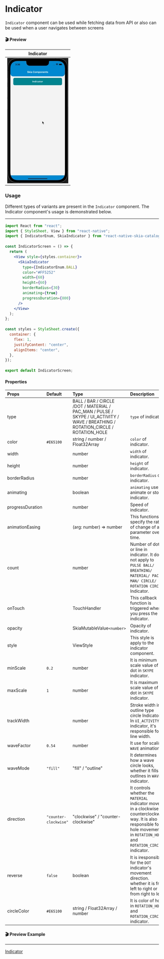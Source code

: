 # Indicator

`Indicator` component can be used while fetching data from API or also can be used when a user navigates between screens

#### 🎬 Preview

|             Indicator             |
| :-------------------------------: |
| ![alt_tag](/assets/Indicator.gif) |

### Usage

Different types of variants are present in the `Indicator` component. The Indicator component's usage is demonstrated below.

---

```jsx
import React from "react";
import { StyleSheet, View } from "react-native";
import { IndicatorEnum, SkiaIndicator } from "react-native-skia-catalog";

const IndicatorScreen = () => {
  return (
    <View style={styles.container}>
      <SkiaIndicator
        type={IndicatorEnum.BALL}
        color="#FF5252"
        width={60}
        height={60}
        borderRadius={30}
        animating={true}
        progressDuration={800}
      />
    </View>
  );
};

const styles = StyleSheet.create({
  container: {
    flex: 1,
    justifyContent: "center",
    alignItems: "center",
  },
});

export default IndicatorScreen;
```

#### Properties

| Props            | Default               | Type                                                                                                                             | Description                                                                                                                                                                             |
| :--------------- | :-------------------- | :------------------------------------------------------------------------------------------------------------------------------- | :-------------------------------------------------------------------------------------------------------------------------------------------------------------------------------------- |
| type             |                       | BALL / BAR / CIRCLE /DOT / MATERIAL / PAC_MAN / PULSE / SKYPE / UI_ACTIVITY / WAVE / BREATHING / ROTATION_CIRCLE / ROTATION_HOLE | `type` of indicator.                                                                                                                                                                    |
| color            | `#E65100`             | string / number / Float32Array                                                                                                   | `color` of indicator.                                                                                                                                                                   |
| width            |                       | number                                                                                                                           | `width` of indicator.                                                                                                                                                                   |
| height           |                       | number                                                                                                                           | `height` of indicator.                                                                                                                                                                  |
| borderRadius     |                       | number                                                                                                                           | `borderRadius` of indicator.                                                                                                                                                            |
| animating        |                       | boolean                                                                                                                          | `animating` use for animate or stop indicator.                                                                                                                                          |
| progressDuration |                       | number                                                                                                                           | Speed of indicator.                                                                                                                                                                     |
| animationEasing  |                       | (arg: number) => number                                                                                                          | This functions specify the rate of change of a parameter over time.                                                                                                                     |
| count            |                       | number                                                                                                                           | Number of dots or line in indicator. It does not apply to `PULSE BALL/ BREATHING/ MATERIAL/ PAC MAN/ CIRCLE/ ROTATION CIRCLE` Indicator.                                                |
| onTouch          |                       | TouchHandler                                                                                                                     | This callback function is triggered when you press the indicator.                                                                                                                       |
| opacity          |                       | SkiaMutableValue`<number>`                                                                                                       | Opacity of indicator.                                                                                                                                                                   |
| style            |                       | ViewStyle                                                                                                                        | This style is apply to the indicator component.                                                                                                                                         |
| minScale         | `0.2`                 | number                                                                                                                           | It is minimum scale value of the dot in `SKYPE` indicator.                                                                                                                              |
| maxScale         | `1`                   | number                                                                                                                           | It is maximum scale value of the dot in `SKYPE` indicator.                                                                                                                              |
| trackWidth       |                       | number                                                                                                                           | Stroke width in outline type circle Indicator. In `UI_ACTIVITY` indicator, it's responsible for line width.                                                                             |
| waveFactor       | `0.54`                | number                                                                                                                           | It use for scaling `WAVE` animation.                                                                                                                                                    |
| waveMode         | `"fill"`              | "fill" / "outline"                                                                                                               | It determines how a wave circle looks, whether it fills or outlines in `WAVE` indicator.                                                                                                |
| direction        | `"counter-clockwise"` | "clockwise" / "counter-clockwise"                                                                                                | It controls whether the `MATERIAL` indicator moves in a clockwise or counterclockwise way. It is also responsible for hole movement in `ROTATION_HOLE` and `ROTATION_CIRCLE` indicator. |
| reverse          | `false`               | boolean                                                                                                                          | It is iresponsible for the `DOT` indicator's movement direction. whether it is from left to right or from right to left.                                                                |
| circleColor      | `#E65100`             | string / Float32Array / number                                                                                                   | It is color of hole in `ROTATION_HOLE` and `ROTATION_CIRCLE` indicator.                                                                                                                 |

#### 🎬 Preview Example

---

[Indicator](/example/src/modules/Indicator/IndicatorScreen.tsx)
